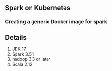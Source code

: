 ## Spark on Kubernetes 

### Creating a generic Docker image for spark 
## Details 
<ol>
    <li> JDK 17 </li>
    <li> Spark 3.5.1 </li>
    <li> hadoop 3.3 or later </li>
    <li> Scala 2.12  </li>
    
</ol>